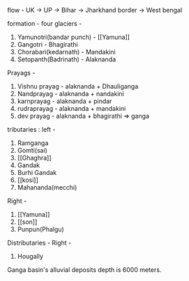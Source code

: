 flow - UK -> UP -> Bihar -> Jharkhand border -> West bengal

formation - 
four glaciers -
1. Yamunotri(bandar punch) - [[Yamuna]]
2. Gangotri - Bhagirathi
3. Chorabari(kedarnath) - Mandakini
4. Setopanth(Badrinath) - Alaknanda

Prayags - 
1. Vishnu prayag - alaknanda + Dhauliganga
2. Nandprayag - alaknanda + nandakini
3. karnprayag - alaknanda + pindar
4. rudraprayag - alaknanda + mandakini
5. dev prayag - alaknanda + bhagirathi => ganga

tributaries :
left - 
1. Ramganga
2. Gomti(sai)
3. [[Ghaghra]]
4. Gandak
5. Burhi Gandak
6. [[kosi]]
7. Mahananda(mecchi)

Right -
1. [[Yamuna]]
2. [[son]]
3. Punpun(Phalgu)

Distributaries - 
Right - 
1. Hougally

Ganga basin's alluvial deposits depth is 6000 meters.
